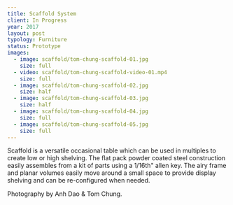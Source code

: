 ```yaml
---
title: Scaffold System
client: In Progress
year: 2017
layout: post
typology: Furniture
status: Prototype
images:
  - image: scaffold/tom-chung-scaffold-01.jpg
    size: full
  - video: scaffold/tom-chung-scaffold-video-01.mp4
    size: full
  - image: scaffold/tom-chung-scaffold-02.jpg
    size: half
  - image: scaffold/tom-chung-scaffold-03.jpg
    size: half
  - image: scaffold/tom-chung-scaffold-04.jpg
    size: full
  - image: scaffold/tom-chung-scaffold-05.jpg
    size: full
---
```


Scaffold is a versatile occasional table which can be used in multiples to create low or high shelving. The flat pack powder coated steel construction easily assembles from a kit of parts using a 1/16th" allen key. The airy frame and planar volumes easily move around a small space to provide display shelving and can be re-configured when needed.

Photography by Anh Dao & Tom Chung.